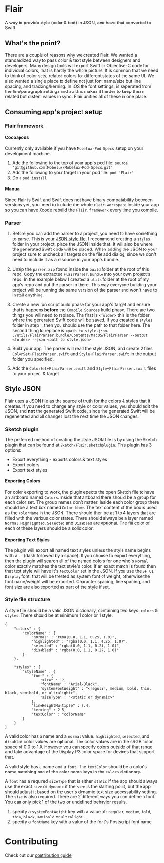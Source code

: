# Flair
A way to provide style (color & text) in JSON, and have that converted to Swift

## What's the point?
There are a couple of reasons why we created Flair. We wanted a standardized way to pass color & text style between designers and developers. Many design tools will export Swift or Objective-C code for individual colors, that is hardly the whole picture. It is common that we need to think of color sets, related colors for different states of the same UI. We also wanted a single place to define not just font name/size but line spacing, and tracking/kerning. In iOS the font settings, is seperated from the line/paragraph settings and so that makes it harder to keep these related but distent values in sync. Flair unifies all of these in one place.

## Consuming app's project setup

### Flair framework
#### Cocoapods
Currently only available if you have `Mobelux-Pod-Specs` setup on your development machine.

1. Add the following to the top of your app's pod file:
`source 'git@github.com:Mobelux/Mobelux-Pod-Specs.git'`
2. Add the following to your target in your pod file:
`pod 'Flair'`
3. Do a `pod install`

#### Manual
Since Flair is Swift and Swift does not have binary compatability between versions yet, you need to include the whole `Flair.workspace` inside your app so you can have Xcode rebuild the `Flair.framework` every time you compile.

### Parser
1. Before you can add the parser to a project, you need to have something to parse. This is your [JSON style file](#Style-JSON). I recommend creating a `styles` folder in your project, place the JSON inside that. It will also be where the generated Swift code will be placed. When adding the JSON to your project sure to uncheck all targets on the file add dialog, since we don't need to include it as a resource in your app's bundle.

2. Unzip the `parser.zip` found inside the `build` folder at the root of this repo. Copy the extracted `FlairParser.bundle` into your own project's repo. In the example below I created a `utils` folder at the root of my app's repo and put the parser in there. This way everyone building your project will be running the same version of the parser and won't have to install anything.

3. Create a new run script build phase for your app's target and ensure that is happens **before** the `Compile Sources` build phase. There are two things you will need to replace. The first is `<folder>` this is the folder where the generated Swift code will be saved. If you created a `styles` folder in step 1, then you should use the path to that folder here. The second thing to replace is `<path to style.json`. `./utils/FlairParser.bundle/Contents/MacOS/FlairParser --output <folder> --json <path to style.json>`

4. Build your app. The parser will read the style JSON, and create 2 files `ColorSet+FlairParser.swift` and `Style+FlairParser.swift` in the output folder you specified.
5. Add the `ColorSet+FlairParser.swift` and `Style+FlairParser.swift` files to your project & target


## Style JSON

Flair uses a JSON file as the source of truth for the colors & styles that it creates. If you need to change any style or color values, you should edit the JSON, and **not** the generated Swift code, since the generated Swift will be regenerated and all changes lost the next time the JSON changes.

### Sketch plugin

The preferred method of creating the style JSON file is by using the Sketch plugin that can be found at `Sketch/Flair.sketchplugin`. This plugin has 3 options:

* Export everything - exports colors & text styles
* Export colors
* Export text styles

#### Exporting Colors
For color exporting to work, the plugin epects the open Sketch file to have an artboard named `Colors`. Inside that artboard there should be a group for each color set. The group names don't matter. Inside each color group there should be a text box named `Color Name`. The text content of the box is used as the `colorName` in the JSON. There should then be at 1 to 4 layers that are filled with the various color states. There should always be a layer named `Normal`. `Highlighted`, `Selected` and `Disabled` are optional. The fill color of each of these layers should be a solid color.

#### Exporting Text Styles
The plugin will export all named text styles unless the style name begins with a `- ` (dash followed by a space). If you choose to export everything, then the plugin will search all of the named colors for one who's `Normal` color exactly matches the text style's color. If an exact match is found then that text style will have it's `textColor` set in the JSON. If you use the `SF UI Display` font, that will be treated as system font of weight, otherwise the font name/weight will be exported. Character spacing, line spacing, and font size are also exported as part of the style if set.

### Style file structure

A style file should be a valid JSON dictionary, containing two keys: `colors` & `styles`. There should be at minimum 1 color or 1 style.

```
{
    "colors" : {
    	"colorName" : {
    		"normal" : "rgba(0.0, 1.1, 0.25, 1.0)",
    		"highlighted" : "rgba(0.0, 1.1, 0.25, 1.0)",
    		"selected" : "rgba(0.0, 1.1, 0.25, 1.0)",
    		"disabled" : "rgba(0.0, 1.1, 0.25, 1.0)"
    	}
    },
    
    "styles" : {
    	"styleName" : {
    		"font" : {
    			"size" : 17,
    			"fontName" : "Arial-Black",
    			"systemFontWeight" : "<regular, medium, bold, thin, black, semibold, or ultralight>",
    			"sizeType" : "<static or dynamic>"
    		},
    		"lineHeightMultiple" : 2.4,
    		"kerning" : 2.5,
    		"textColor" : "colorName"
    	}
    }
}

```

A valid color has a name and a `normal` value. `highlighted`, `selected`, and `disabled` color values are optional. The color values are in the sRGB color space of 0.0 to 1.0. However you can specify colors outside of that range and take advantage of the Display P3 color space for devices that support that.

A valid style has a name and a `font`. The `textColor` should be a color's name matching one of the color name keys in the `colors` dictionary.

A `font` has a required `sizeType` that is either `static` if the app should always use the exact `size` or `dynamic` if the `size` is the starting point, but the app should adjust it based on the user's dynamic text size accessability setting. The `size` is also required. There are 2 different ways you can define a font. You can only pick 1 of the two or undefined behavior results.

1. specify a `systemFontWeight` key with a value of: `regular`, `medium`, `bold`, `thin`, `black`, `semibold` or `ultralight`.
2. specify a `fontName` key with a value of the font's Postscript font name

# Contributing
Check out our [contribution guide](https://github.com/Mobelux/Flair/master/CONTRIBUTING.md)